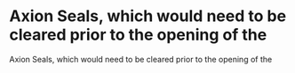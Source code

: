 # Axion Seals, which would need to be cleared prior to the opening of the

Axion Seals, which would need to be cleared prior to the opening of the